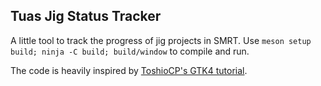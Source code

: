 ## Tuas Jig Status Tracker

A little tool to track the progress of jig projects in SMRT. Use `meson setup build; ninja -C build; build/window` to compile and run.

The code is heavily inspired by [ToshioCP's GTK4 tutorial](https://github.com/ToshioCP/Gtk4-tutorial).
